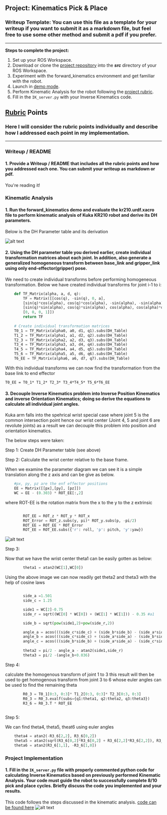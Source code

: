 ## Project: Kinematics Pick & Place
### Writeup Template: You can use this file as a template for your writeup if you want to submit it as a markdown file, but feel free to use some other method and submit a pdf if you prefer.

---


**Steps to complete the project:**  


1. Set up your ROS Workspace.
2. Download or clone the [project repository](https://github.com/udacity/RoboND-Kinematics-Project) into the ***src*** directory of your ROS Workspace.  
3. Experiment with the forward_kinematics environment and get familiar with the robot.
4. Launch in [demo mode](https://classroom.udacity.com/nanodegrees/nd209/parts/7b2fd2d7-e181-401e-977a-6158c77bf816/modules/8855de3f-2897-46c3-a805-628b5ecf045b/lessons/91d017b1-4493-4522-ad52-04a74a01094c/concepts/ae64bb91-e8c4-44c9-adbe-798e8f688193).
5. Perform Kinematic Analysis for the robot following the [project rubric](https://review.udacity.com/#!/rubrics/972/view).
6. Fill in the `IK_server.py` with your Inverse Kinematics code. 


[//]: # (Image References)

[image1]: ./misc_images/misc1.png
[image2]: ./misc_images/misc3.png
[image3]: ./misc_images/misc2.png

## [Rubric](https://review.udacity.com/#!/rubrics/972/view) Points
### Here I will consider the rubric points individually and describe how I addressed each point in my implementation.  

---
### Writeup / README

#### 1. Provide a Writeup / README that includes all the rubric points and how you addressed each one.  You can submit your writeup as markdown or pdf.  

You're reading it!

### Kinematic Analysis
#### 1. Run the forward_kinematics demo and evaluate the kr210.urdf.xacro file to perform kinematic analysis of Kuka KR210 robot and derive its DH parameters.

Below is the DH Parameter table and its derivation

![alt text][image1]

#### 2. Using the DH parameter table you derived earlier, create individual transformation matrices about each joint. In addition, also generate a generalized homogeneous transform between base_link and gripper_link using only end-effector(gripper) pose.
We need to create individual transforms before performing homogeneous transformation.
Below we have created individual transforms for joint i-1 to i:
```python
	def TF_Matrix(alpha, a, d, q):
		TF = Matrix([[cos(q), -sin(q), 0, a],
		[sin(q)*cos(alpha), cos(q)*cos(alpha), -sin(alpha), -sin(alpha)*d], 
		[sin(q)*sin(alpha), cos(q)*sin(alpha), cos(alpha), cos(alpha)*d], 
		[0, 0, 0, 1]])
		return TF
	
	# Create individual transformation matrices
	T0_1 = TF_Matrix(alpha0, a0, d1, q1).subs(DH_Table)
	T1_2 = TF_Matrix(alpha1, a1, d2, q2).subs(DH_Table)
	T2_3 = TF_Matrix(alpha2, a2, d3, q3).subs(DH_Table)
	T3_4 = TF_Matrix(alpha3, a3, d4, q4).subs(DH_Table)
	T4_5 = TF_Matrix(alpha4, a4, d5, q5).subs(DH_Table)
	T5_6 = TF_Matrix(alpha5, a5, d6, q6).subs(DH_Table)
	T6_EE = TF_Matrix(alpha6, a6, d7, q7).subs(DH_Table)
```
With this individual transforms we can now find the transformation from the base link to end effector

```
T0_EE = T0_1* T1_2* T2_3* T3_4*T4_5* T5_6*T6_EE
```


#### 3. Decouple Inverse Kinematics problem into Inverse Position Kinematics and inverse Orientation Kinematics; doing so derive the equations to calculate all individual joint angles.
Kuka arm falls into the spehrical wrist special case where joint 5 is the common intersection point hence our wrist center (Joint 4, 5 and  joint 6 are revolute joints)  as a result we can decouple this problem into position and orientation kinematics.

The below steps were taken:

Step 1: Create DH Parameter table (see above)

Step 2: Calculate the wrist center relative to the base frame. 

When we examine the parameter diagram we can see it is a simple translation along the z axis and can be give as below.
```python
    #px, py, pz are the enf effector positions
    EE = Matrix([[px],[py], [pz]])
    WC = EE - (0.303) * ROT_EE[:,2]
```

where ROT-EE is the rotation matrix from the x to the y to the z extrinsic

```python

		ROT_EE = ROT_z * ROT_y * ROT_x
		ROT_Error = ROT_z.subs(y, pi)* ROT_y.subs(p, -pi/2)
		ROT_EE = ROT_EE * ROT_Error
		ROT_EE = ROT_EE.subs({'r': roll, 'p': pitch, 'y':yaw})
```

![alt text][image2]

Step 3: 

Now that we have the wrist center theta1 can be easily gotten as below:
```python
		theta1 = atan2(WC[1],WC[0])
```
Using the above image we can now readily get theta2 and theta3 with the help of cosine laws

```python

		side_a =1.501
		side_c = 1.25

		side1 = WC[2]-0.75
		side_r = sqrt((WC[0] * WC[0]) + (WC[1] * WC[1])) - 0.35 #a1

		side_b = sqrt(pow(side1,2)+pow(side_r,2))

		angle_a = acos(((side_c*side_c) + (side_b*side_b) - (side_a*side_a))/(2*side_c*side_b))
		angle_b = acos(((side_c*side_c) + (side_a*side_a) - (side_b*side_b))/(2*side_c*side_a))
		angle_c = acos(((side_b*side_b) + (side_a*side_a) - (side_c*side_c))/(2*side_b*side_a))
		
		theta2 = pi/2 - angle_a - atan2(side1,side_r)
		theta3 = pi/2 -(angle_b+0.036)
```
Step 4:

calculate the homogenous transform of joint 1 to 3 this result will then be used to get homogenous transform from joint 3 to 6 whose euler angles can be used to find the remaining theta

```python
		R0_3 = T0_1[0:3, 0:3]* T1_2[0:3, 0:3]* T2_3[0:3, 0:3]
		R0_3 = R0_3.evalf(subs={q1:theta1, q2:theta2, q3:theta3})
		R3_6 = R0_3.T * ROT_EE
    
```

Step 5:

We can find theta4, theta5, theat6 using euler angles

```python
    theta4 = atan2(-R3_6[2,2], R3_6[0,2])
    theta5 = atan2(sqrt(R3_6[0,2]*R3_6[0,2] + R3_6[2,2]*R3_6[2,2]), R3_6[1,2])
    theta6 = atan2(R3_6[1,1], -R3_6[1,0])
```

### Project Implementation

#### 1. Fill in the `IK_server.py` file with properly commented python code for calculating Inverse Kinematics based on previously performed Kinematic Analysis. Your code must guide the robot to successfully complete 8/10 pick and place cycles. Briefly discuss the code you implemented and your results. 
This code follows the steps discussed in the kinematic analysis. 
[code can be found here](https://github.com/fola95/Udacity-Kinematics-Project/blob/master/kuka_arm/scripts/IK_server.py)
![alt text][image3]


